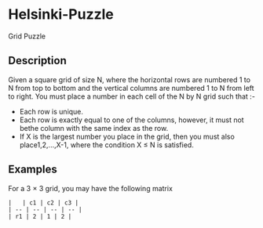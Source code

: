# Helsinki-Puzzle
Grid Puzzle
## Description
Given a square grid of size N, where the horizontal rows are numbered 1 to N from
top to bottom and the vertical columns are numbered 1 to N from left to right.
You must place a number in each cell of the N by N grid such that :-
* Each row is unique.<br/>
* Each row is exactly equal to one of the columns, however, it must not bethe column with the same index as the row.<br/>
* If X is the largest number you place in the grid, then you must also place1,2,...,X-1, where the condition X ≤ N is satisfied.<br/>
## Examples
For a 3 × 3 grid, you may have the following matrix
```
|   | c1 | c2 | c3 |
| -- | -- | -- | -- |
| r1 | 2 | 1 | 2 |

```
